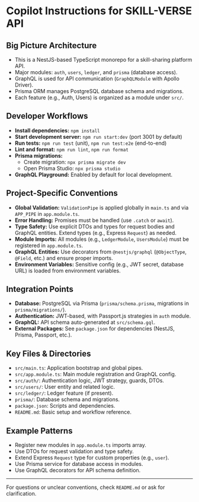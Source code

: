 # Copilot Instructions for SKILL-VERSE API

## Big Picture Architecture

- This is a NestJS-based TypeScript monorepo for a skill-sharing platform API.
- Major modules: `auth`, `users`, `ledger`, and `prisma` (database access).
- GraphQL is used for API communication (`GraphQLModule` with Apollo Driver).
- Prisma ORM manages PostgreSQL database schema and migrations.
- Each feature (e.g., Auth, Users) is organized as a module under `src/`.

## Developer Workflows

- **Install dependencies:** `npm install`
- **Start development server:** `npm run start:dev` (port 3001 by default)
- **Run tests:** `npm run test` (unit), `npm run test:e2e` (end-to-end)
- **Lint and format:** `npm run lint`, `npm run format`
- **Prisma migrations:**
  - Create migration: `npx prisma migrate dev`
  - Open Prisma Studio: `npx prisma studio`
- **GraphQL Playground:** Enabled by default for local development.

## Project-Specific Conventions

- **Global Validation:** `ValidationPipe` is applied globally in `main.ts` and via `APP_PIPE` in `app.module.ts`.
- **Error Handling:** Promises must be handled (use `.catch` or `await`).
- **Type Safety:** Use explicit DTOs and types for request bodies and GraphQL entities. Extend types (e.g., Express `Request`) as needed.
- **Module Imports:** All modules (e.g., `LedgerModule`, `UsersModule`) must be registered in `app.module.ts`.
- **GraphQL Entities:** Use decorators from `@nestjs/graphql` (`@ObjectType`, `@Field`, etc.) and ensure proper imports.
- **Environment Variables:** Sensitive config (e.g., JWT secret, database URL) is loaded from environment variables.

## Integration Points

- **Database:** PostgreSQL via Prisma (`prisma/schema.prisma`, migrations in `prisma/migrations/`).
- **Authentication:** JWT-based, with Passport.js strategies in `auth` module.
- **GraphQL:** API schema auto-generated at `src/schema.gql`.
- **External Packages:** See `package.json` for dependencies (NestJS, Prisma, Passport, etc.).

## Key Files & Directories

- `src/main.ts`: Application bootstrap and global pipes.
- `src/app.module.ts`: Main module registration and GraphQL config.
- `src/auth/`: Authentication logic, JWT strategy, guards, DTOs.
- `src/users/`: User entity and related logic.
- `src/ledger/`: Ledger feature (if present).
- `prisma/`: Database schema and migrations.
- `package.json`: Scripts and dependencies.
- `README.md`: Basic setup and workflow reference.

## Example Patterns

- Register new modules in `app.module.ts` imports array.
- Use DTOs for request validation and type safety.
- Extend Express `Request` type for custom properties (e.g., `user`).
- Use Prisma service for database access in modules.
- Use GraphQL decorators for API schema definition.

---

For questions or unclear conventions, check `README.md` or ask for clarification.

